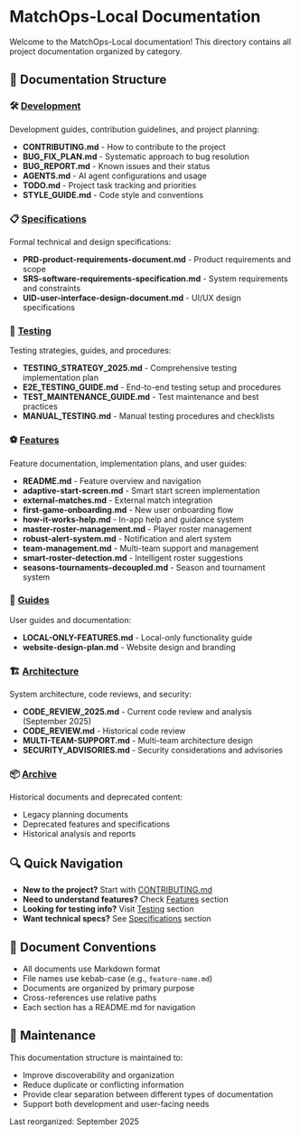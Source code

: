 # MatchOps-Local Documentation

Welcome to the MatchOps-Local documentation! This directory contains all project documentation organized by category.

## 📁 Documentation Structure

### 🛠️ [Development](./development/)
Development guides, contribution guidelines, and project planning:
- **CONTRIBUTING.md** - How to contribute to the project
- **BUG_FIX_PLAN.md** - Systematic approach to bug resolution  
- **BUG_REPORT.md** - Known issues and their status
- **AGENTS.md** - AI agent configurations and usage
- **TODO.md** - Project task tracking and priorities
- **STYLE_GUIDE.md** - Code style and conventions

### 📋 [Specifications](./specifications/)
Formal technical and design specifications:
- **PRD-product-requirements-document.md** - Product requirements and scope
- **SRS-software-requirements-specification.md** - System requirements and constraints
- **UID-user-interface-design-document.md** - UI/UX design specifications

### 🧪 [Testing](./testing/)
Testing strategies, guides, and procedures:
- **TESTING_STRATEGY_2025.md** - Comprehensive testing implementation plan
- **E2E_TESTING_GUIDE.md** - End-to-end testing setup and procedures
- **TEST_MAINTENANCE_GUIDE.md** - Test maintenance and best practices
- **MANUAL_TESTING.md** - Manual testing procedures and checklists

### ⚽ [Features](./features/)
Feature documentation, implementation plans, and user guides:
- **README.md** - Feature overview and navigation
- **adaptive-start-screen.md** - Smart start screen implementation
- **external-matches.md** - External match integration
- **first-game-onboarding.md** - New user onboarding flow
- **how-it-works-help.md** - In-app help and guidance system
- **master-roster-management.md** - Player roster management
- **robust-alert-system.md** - Notification and alert system
- **team-management.md** - Multi-team support and management
- **smart-roster-detection.md** - Intelligent roster suggestions
- **seasons-tournaments-decoupled.md** - Season and tournament system

### 📖 [Guides](./guides/)
User guides and documentation:
- **LOCAL-ONLY-FEATURES.md** - Local-only functionality guide
- **website-design-plan.md** - Website design and branding

### 🏗️ [Architecture](./architecture/)
System architecture, code reviews, and security:
- **CODE_REVIEW_2025.md** - Current code review and analysis (September 2025)
- **CODE_REVIEW.md** - Historical code review
- **MULTI-TEAM-SUPPORT.md** - Multi-team architecture design
- **SECURITY_ADVISORIES.md** - Security considerations and advisories

### 📦 [Archive](./archive/)
Historical documents and deprecated content:
- Legacy planning documents
- Deprecated features and specifications
- Historical analysis and reports

## 🔍 Quick Navigation

- **New to the project?** Start with [CONTRIBUTING.md](./development/CONTRIBUTING.md)
- **Need to understand features?** Check [Features](./features/) section
- **Looking for testing info?** Visit [Testing](./testing/) section  
- **Want technical specs?** See [Specifications](./specifications/) section

## 📝 Document Conventions

- All documents use Markdown format
- File names use kebab-case (e.g., `feature-name.md`)
- Documents are organized by primary purpose
- Cross-references use relative paths
- Each section has a README.md for navigation

## 🔄 Maintenance

This documentation structure is maintained to:
- Improve discoverability and organization
- Reduce duplicate or conflicting information
- Provide clear separation between different types of documentation
- Support both development and user-facing needs

Last reorganized: September 2025